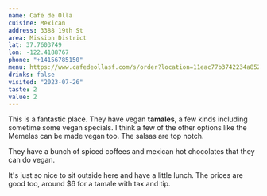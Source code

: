 ```yaml
---
name: Café de Olla
cuisine: Mexican
address: 3388 19th St
area: Mission District
lat: 37.7603749
lon: -122.4188767
phone: "+14156785150"
menu: https://www.cafedeollasf.com/s/order?location=11eac77b3742234a85260cc47a2b63ac
drinks: false
visited: "2023-07-26"
taste: 2
value: 2
---
```


This is a fantastic place. They have vegan **tamales**, a few kinds including sometime some vegan specials. I think a few of the other options like the Memelas can be made vegan too. The salsas are top notch.

They have a bunch of spiced coffees and mexican hot chocolates that they can do vegan.

It's just so nice to sit outside here and have a little lunch. The prices are good too, around $6 for a tamale with tax and tip.
